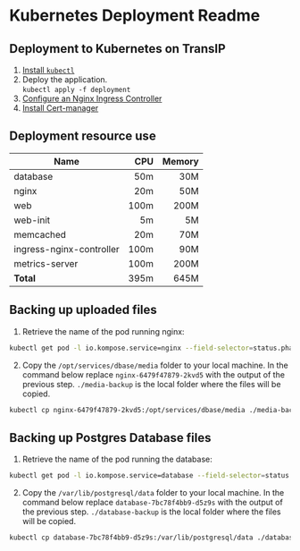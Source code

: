# Kubernetes Deployment Readme

## Deployment to Kubernetes on TransIP

1. [Install `kubectl`](https://kubernetes.io/docs/tasks/tools/#kubectl)
2. Deploy the application.  
`kubectl apply -f deployment`
3. [Configure an Nginx Ingress Controller](https://www.transip.nl/knowledgebase/artikel/7207-nginx-ingress-controller-configureren-kubernetes/)
4. [Install Cert-manager](https://www.transip.nl/knowledgebase/artikel/7042-cert-manager-installeren-op-je-kubernetes-cluster/)

## Deployment resource use

| Name                     |  CPU | Memory |
|--------------------------|-----:|-------:|
| database                 |  50m |    30M |
| nginx                    |  20m |    50M |
| web                      | 100m |   200M |
| web-init                 |   5m |     5M |
| memcached                |  20m |    70M |
| ingress-nginx-controller | 100m |    90M |
| metrics-server           | 100m |   200M |
| **Total**                | 395m |   645M |

## Backing up uploaded files

1. Retrieve the name of the pod running nginx:
```bash
kubectl get pod -l io.kompose.service=nginx --field-selector=status.phase==Running -o jsonpath="{.items[0].metadata.name}"
```
2. Copy the `/opt/services/dbase/media` folder to your local machine.
In the command below replace `nginx-6479f47879-2kvd5` with the output of the previous step. `./media-backup` is the local folder where the files will be copied.
```bash
kubectl cp nginx-6479f47879-2kvd5:/opt/services/dbase/media ./media-backup
```

## Backing up Postgres Database files

1. Retrieve the name of the pod running the database:
```bash
kubectl get pod -l io.kompose.service=database --field-selector=status.phase==Running -o jsonpath="{.items[0].metadata.name}"
```
2. Copy the `/var/lib/postgresql/data` folder to your local machine.
In the command below replace `database-7bc78f4bb9-d5z9s` with the output of the previous step. `./database-backup` is the local folder where the files will be copied.
```bash
kubectl cp database-7bc78f4bb9-d5z9s:/var/lib/postgresql/data ./database-backup
```
